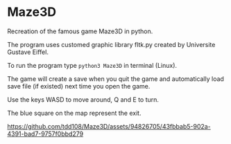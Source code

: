# Maze3D

Recreation of the famous game Maze3D in python.

The program uses customed graphic library fltk.py created by Universite Gustave Eiffel.

To run the program type `python3 Maze3D` in terminal (Linux).

The game will create a save when you quit the game and automatically load save file (if existed) next time you open the game.

Use the keys WASD to move around, Q and E to turn.

The blue square on the map represent the exit.

https://github.com/tdd108/Maze3D/assets/94826705/43fbbab5-902a-4391-bad7-9757f0bbd279

